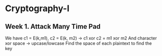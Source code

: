 # Cryptography-I

## Week 1. Attack Many Time Pad
We have c1 = E(k,m1), c2  = E(k, m2) -> c1 xor c2 = m1 xor m2
And character xor space -> upcase/lowcase
Find the space of each plaintext to find the key
